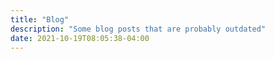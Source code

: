 ```yaml
---
title: "Blog"
description: "Some blog posts that are probably outdated"
date: 2021-10-19T08:05:38-04:00
---
```

